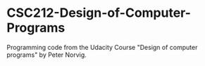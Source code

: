 # CSC212-Design-of-Computer-Programs
Programming code from the Udacity Course "Design of computer programs" by Peter Norvig. 
